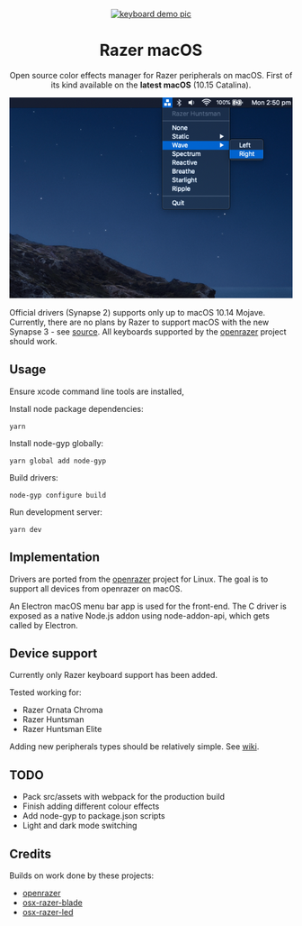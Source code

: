 
<p align="center">
  <a href="https://github.com/1kc/razer-macos/releases">
    <img src="https://assets.razerzone.com/eeimages/support/products/1501/1501-blackwidow2019.png" width="256" height="256" alt="keyboard demo pic" />
  </a>
  <h1 align="center">Razer macOS</h1>
  <p align="center">Open source color effects manager for Razer peripherals on macOS. First of its kind available on the <b> latest macOS</b> (10.15 Catalina).</p>
</p>

<p align="center">
  <img src="https://raw.githubusercontent.com/1kc/razer-macos/master/screenshots/dark.png">
</p>

Official drivers (Synapse 2) supports only up to macOS 10.14 Mojave. Currently, there are no plans by Razer to support macOS with the new Synapse 3 - see [source](https://support.razer.com/articles/1543762911). All keyboards supported by the [openrazer](http://openrazer.github.io) project should work. 


## Usage

Ensure xcode command line tools are installed,

Install node package dependencies:

    yarn

Install node-gyp globally:

    yarn global add node-gyp

Build drivers:

    node-gyp configure build

Run development server:

    yarn dev


## Implementation

Drivers are ported from the [openrazer](https://github.com/openrazer/openrazer) project for Linux.
The goal is to support all devices from openrazer on macOS.

An Electron macOS menu bar app is used for the front-end. 
The C driver is exposed as a native Node.js addon using node-addon-api, which gets called by Electron.

## Device support

Currently only Razer keyboard support has been added.

Tested working for:

* Razer Ornata Chroma
* Razer Huntsman
* Razer Huntsman Elite

Adding new peripherals types should be relatively simple. See [wiki](https://github.com/1kc/razer-macos/wiki).

## TODO

* Pack src/assets with webpack for the production build
* Finish adding different colour effects
* Add node-gyp to package.json scripts
* Light and dark mode switching

## Credits

Builds on work done by these projects:

* [openrazer](https://github.com/openrazer/openrazer)
* [osx-razer-blade](https://github.com/kprinssu/osx-razer-blade)
* [osx-razer-led](https://github.com/dylanparker/osx-razer-led)
